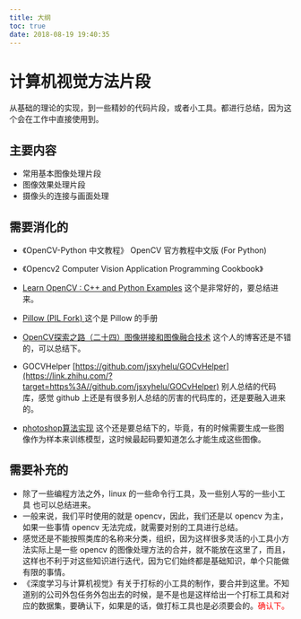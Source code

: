 ```yaml
---
title: 大纲
toc: true
date: 2018-08-19 19:40:35
---
```

# 计算机视觉方法片段

从基础的理论的实现，到一些精妙的代码片段，或者小工具。都进行总结，因为这个会在工作中直接使用到。


## 主要内容

- 常用基本图像处理片段
- 图像效果处理片段
- 摄像头的连接与画面处理


## 需要消化的


- 《OpenCV-Python 中文教程》 OpenCV 官方教程中文版 (For Python)
- 《Opencv2 Computer Vision Application Programming Cookbook》



- [Learn OpenCV : C++ and Python Examples](https://github.com/spmallick/learnopencv) 这个是非常好的，要总结进来。

- [Pillow (PIL Fork) ](https://pillow.readthedocs.io/en/3.1.x/index.html) 这个是 Pillow 的手册


- [OpenCV探索之路（二十四）图像拼接和图像融合技术](https://www.cnblogs.com/skyfsm/p/7411961.html#4100555) 这个人的博客还是不错的，可以总结下。



- GOCVHelper [https://github.com/jsxyhelu/GOCvHelper](https://link.zhihu.com/?target=https%3A//github.com/jsxyhelu/GOCvHelper) 别人总结的代码库，感觉 github 上还是有很多别人总结的厉害的代码库的，还是要融入进来的。



- [photoshop算法实现](https://blog.csdn.net/kezunhai/column/info/photoshopimgproc) 这个还是要总结下的，毕竟，有的时候需要生成一些图像作为样本来训练模型，这时候最起码要知道怎么才能生成这些图像。



## 需要补充的



- 除了一些编程方法之外，linux 的一些命令行工具，及一些别人写的一些小工具 也可以总结进来。
- 一般来说，我们平时使用的就是 opencv，因此，我们还是以 opencv 为主，如果一些事情 opencv 无法完成，就需要对别的工具进行总结。
- 感觉还是不能按照类库的名称来分类，组织，因为这样很多灵活的小工具小方法实际上是一些 opencv 的图像处理方法的合并，就不能放在这里了，而且，这样也不利于对这些知识进行迭代，因为它们始终都是基础知识，单个只能做有限的事情。
- 《深度学习与计算机视觉》有关于打标的小工具的制作，要合并到这里。不知道别的公司外包任务外包出去的时候，是不是也是这样给出一个打标工具和对应的数据集，要确认下，如果是的话，做打标工具也是必须要会的。<span style="color:red;">确认下。</span>
